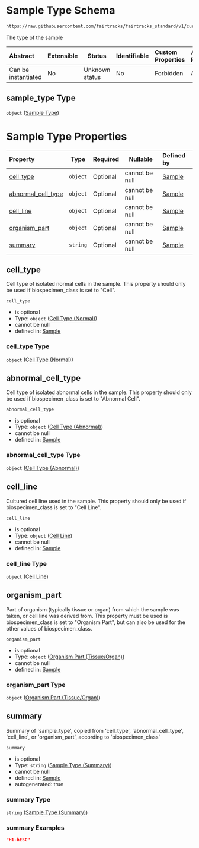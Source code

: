 # Sample Type Schema

```txt
https://raw.githubusercontent.com/fairtracks/fairtracks_standard/v1/current/json/schema/fairtracks_sample.schema.json#/properties/sample_type
```

The type of the sample


| Abstract            | Extensible | Status         | Identifiable | Custom Properties | Additional Properties | Access Restrictions | Defined In                                                                                             |
| :------------------ | ---------- | -------------- | ------------ | :---------------- | --------------------- | ------------------- | ------------------------------------------------------------------------------------------------------ |
| Can be instantiated | No         | Unknown status | No           | Forbidden         | Allowed               | none                | [fairtracks_sample.schema.json\*](../json/schema/fairtracks_sample.schema.json "open original schema") |

## sample_type Type

`object` ([Sample Type](fairtracks_sample-properties-sample-type.md))

# Sample Type Properties

| Property                                  | Type     | Required | Nullable       | Defined by                                                                                                                                                                                                                                                               |
| :---------------------------------------- | -------- | -------- | -------------- | :----------------------------------------------------------------------------------------------------------------------------------------------------------------------------------------------------------------------------------------------------------------------- |
| [cell_type](#cell_type)                   | `object` | Optional | cannot be null | [Sample](fairtracks_sample-properties-sample-type-properties-cell-type-normal.md "https://raw.githubusercontent.com/fairtracks/fairtracks_standard/v1/current/json/schema/fairtracks_sample.schema.json#/properties/sample_type/properties/cell_type")              |
| [abnormal_cell_type](#abnormal_cell_type) | `object` | Optional | cannot be null | [Sample](fairtracks_sample-properties-sample-type-properties-cell-type-abnormal.md "https://raw.githubusercontent.com/fairtracks/fairtracks_standard/v1/current/json/schema/fairtracks_sample.schema.json#/properties/sample_type/properties/abnormal_cell_type")   |
| [cell_line](#cell_line)                   | `object` | Optional | cannot be null | [Sample](fairtracks_sample-properties-sample-type-properties-cell-line.md "https://raw.githubusercontent.com/fairtracks/fairtracks_standard/v1/current/json/schema/fairtracks_sample.schema.json#/properties/sample_type/properties/cell_line")                     |
| [organism_part](#organism_part)           | `object` | Optional | cannot be null | [Sample](fairtracks_sample-properties-sample-type-properties-organism-part-tissueorgan.md "https://raw.githubusercontent.com/fairtracks/fairtracks_standard/v1/current/json/schema/fairtracks_sample.schema.json#/properties/sample_type/properties/organism_part") |
| [summary](#summary)                       | `string` | Optional | cannot be null | [Sample](fairtracks_sample-properties-sample-type-properties-sample-type-summary.md "https://raw.githubusercontent.com/fairtracks/fairtracks_standard/v1/current/json/schema/fairtracks_sample.schema.json#/properties/sample_type/properties/summary")             |

## cell_type

Cell type of isolated normal cells in the sample. This property should only be used if biospecimen_class is set to "Cell".


`cell_type`

-   is optional
-   Type: `object` ([Cell Type (Normal)](fairtracks_sample-properties-sample-type-properties-cell-type-normal.md))
-   cannot be null
-   defined in: [Sample](fairtracks_sample-properties-sample-type-properties-cell-type-normal.md "https://raw.githubusercontent.com/fairtracks/fairtracks_standard/v1/current/json/schema/fairtracks_sample.schema.json#/properties/sample_type/properties/cell_type")

### cell_type Type

`object` ([Cell Type (Normal)](fairtracks_sample-properties-sample-type-properties-cell-type-normal.md))

## abnormal_cell_type

Cell type of isolated abnormal cells in the sample. This property should only be used if biospecimen_class is set to "Abnormal Cell".


`abnormal_cell_type`

-   is optional
-   Type: `object` ([Cell Type (Abnormal)](fairtracks_sample-properties-sample-type-properties-cell-type-abnormal.md))
-   cannot be null
-   defined in: [Sample](fairtracks_sample-properties-sample-type-properties-cell-type-abnormal.md "https://raw.githubusercontent.com/fairtracks/fairtracks_standard/v1/current/json/schema/fairtracks_sample.schema.json#/properties/sample_type/properties/abnormal_cell_type")

### abnormal_cell_type Type

`object` ([Cell Type (Abnormal)](fairtracks_sample-properties-sample-type-properties-cell-type-abnormal.md))

## cell_line

Cultured cell line used in the sample. This property should only be used if biospecimen_class is set to "Cell Line".


`cell_line`

-   is optional
-   Type: `object` ([Cell Line](fairtracks_sample-properties-sample-type-properties-cell-line.md))
-   cannot be null
-   defined in: [Sample](fairtracks_sample-properties-sample-type-properties-cell-line.md "https://raw.githubusercontent.com/fairtracks/fairtracks_standard/v1/current/json/schema/fairtracks_sample.schema.json#/properties/sample_type/properties/cell_line")

### cell_line Type

`object` ([Cell Line](fairtracks_sample-properties-sample-type-properties-cell-line.md))

## organism_part

Part of organism (typically tissue or organ) from which the sample was taken, or cell line was derived from. This property  must be used is biospecimen_class is set to "Organism Part", but can also be used for the other values of biospecimen_class.


`organism_part`

-   is optional
-   Type: `object` ([Organism Part (Tissue/Organ)](fairtracks_sample-properties-sample-type-properties-organism-part-tissueorgan.md))
-   cannot be null
-   defined in: [Sample](fairtracks_sample-properties-sample-type-properties-organism-part-tissueorgan.md "https://raw.githubusercontent.com/fairtracks/fairtracks_standard/v1/current/json/schema/fairtracks_sample.schema.json#/properties/sample_type/properties/organism_part")

### organism_part Type

`object` ([Organism Part (Tissue/Organ)](fairtracks_sample-properties-sample-type-properties-organism-part-tissueorgan.md))

## summary

Summary of 'sample_type', copied from 'cell_type', 'abnormal_cell_type', 'cell_line', or 'organism_part', according to 'biospecimen_class'


`summary`

-   is optional
-   Type: `string` ([Sample Type (Summary)](fairtracks_sample-properties-sample-type-properties-sample-type-summary.md))
-   cannot be null
-   defined in: [Sample](fairtracks_sample-properties-sample-type-properties-sample-type-summary.md "https://raw.githubusercontent.com/fairtracks/fairtracks_standard/v1/current/json/schema/fairtracks_sample.schema.json#/properties/sample_type/properties/summary")
-   autogenerated: true

### summary Type

`string` ([Sample Type (Summary)](fairtracks_sample-properties-sample-type-properties-sample-type-summary.md))

### summary Examples

```json
"H1-hESC"
```
